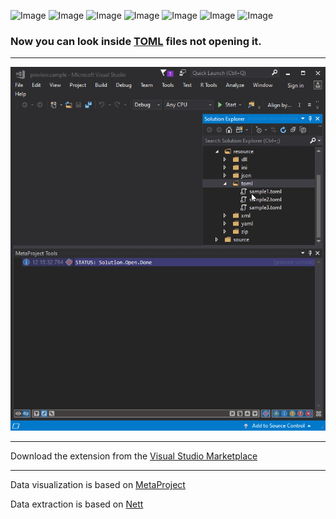 ![Image](https://img.shields.io/github/license/viacheslav-lozinskyi/Preview-TOML)
![Image](https://img.shields.io/github/issues/viacheslav-lozinskyi/Preview-TOML)
![Image](https://img.shields.io/github/stars/viacheslav-lozinskyi/Preview-TOML)
![Image](https://img.shields.io/github/languages/code-size/viacheslav-lozinskyi/Preview-TOML)
![Image](https://img.shields.io/badge/VS-2019-blueviolet)
![Image](https://img.shields.io/badge/VS-2017-blueviolet)
![Image](https://img.shields.io/badge/VS-2015-blueviolet)

### Now you can look inside [TOML](https://en.wikipedia.org/wiki/TOML) files not opening it.
---

![Image](resource/video/Presentation1.gif)

---
Download the extension from the [Visual Studio Marketplace](https://marketplace.visualstudio.com/items?itemName=ViacheslavLozinskyi.Preview-TOML)

---
Data visualization is based on [MetaProject](https://marketplace.visualstudio.com/items?itemName=ViacheslavLozinskyi.MetaProject)

Data extraction is based on [Nett](https://github.com/paiden/Nett)